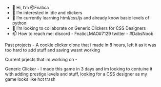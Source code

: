 - 👋 Hi, I’m @Fnatica
- 👀 I’m interested in idle and clickers
- 🌱 I’m currently learning html/css/js and already know basic levels of python
- 💞️ I’m looking to collaborate on Generic Clickers for CSS Designers
- 📫 How to reach me: discord - FnaticLMAO#7129 twitter - #DabsNoob

Past projects - 
A cookie clicker clone that i made in 8 hours, left it as it was too hard to add stuff and saving wasnt working

Current prjects that im working on -


Generic Clicker - I made this game in 3 days and im looking to contuine it with adding prestige levels and stuff, looking for a CSS designer as my game looks like hot trash  
